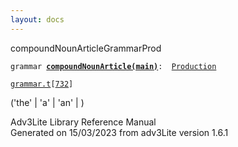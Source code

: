 ```yaml
---
layout: docs
---
```

<span class="title">compoundNounArticle</span><span class="type">GrammarProd</span>

`grammar `**[`compoundNounArticle(main)`](../object/compoundNounArticle(main).html)**` :   `[`Production`](../object/Production.html)

[`grammar.t`](../file/grammar.t.html)`[`[`732`](../source/grammar.t.html#732)`]`

<div class="gramrule">

('the' \| 'a' \| 'an' \| )  

</div>

<div class="ftr">

Adv3Lite Library Reference Manual  
Generated on 15/03/2023 from adv3Lite version 1.6.1

</div>
